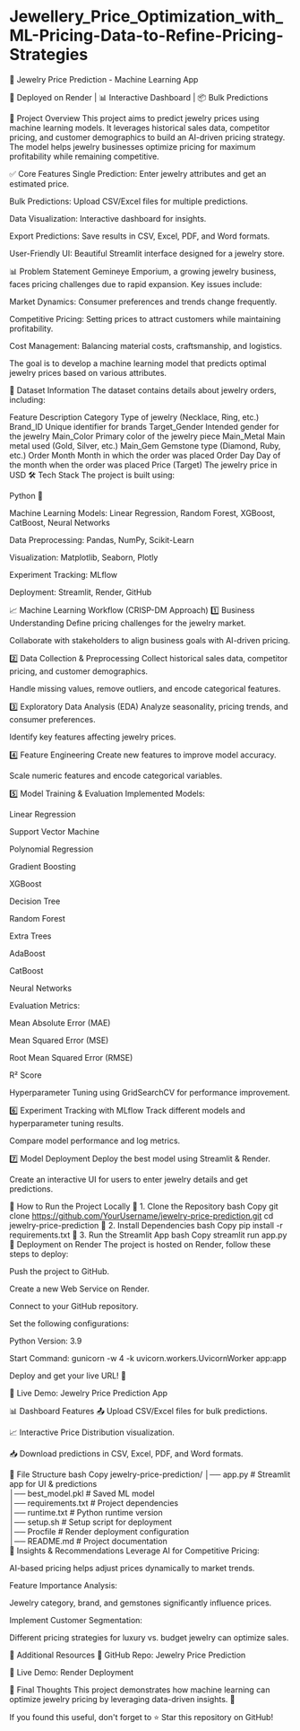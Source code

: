 # Jewellery_Price_Optimization_with_ML-Pricing-Data-to-Refine-Pricing-Strategies


💎 Jewelry Price Prediction - Machine Learning App

🚀 Deployed on Render | 📊 Interactive Dashboard | 📦 Bulk Predictions

📌 Project Overview
This project aims to predict jewelry prices using machine learning models. It leverages historical sales data, competitor pricing, and customer demographics to build an AI-driven pricing strategy. The model helps jewelry businesses optimize pricing for maximum profitability while remaining competitive.

✅ Core Features
Single Prediction: Enter jewelry attributes and get an estimated price.

Bulk Predictions: Upload CSV/Excel files for multiple predictions.

Data Visualization: Interactive dashboard for insights.

Export Predictions: Save results in CSV, Excel, PDF, and Word formats.

User-Friendly UI: Beautiful Streamlit interface designed for a jewelry store.

📊 Problem Statement
Gemineye Emporium, a growing jewelry business, faces pricing challenges due to rapid expansion. Key issues include:

Market Dynamics: Consumer preferences and trends change frequently.

Competitive Pricing: Setting prices to attract customers while maintaining profitability.

Cost Management: Balancing material costs, craftsmanship, and logistics.

The goal is to develop a machine learning model that predicts optimal jewelry prices based on various attributes.

📂 Dataset Information
The dataset contains details about jewelry orders, including:

Feature	Description
Category	Type of jewelry (Necklace, Ring, etc.)
Brand_ID	Unique identifier for brands
Target_Gender	Intended gender for the jewelry
Main_Color	Primary color of the jewelry piece
Main_Metal	Main metal used (Gold, Silver, etc.)
Main_Gem	Gemstone type (Diamond, Ruby, etc.)
Order Month	Month in which the order was placed
Order Day	Day of the month when the order was placed
Price (Target)	The jewelry price in USD
🛠️ Tech Stack
The project is built using:

Python 🐍

Machine Learning Models: Linear Regression, Random Forest, XGBoost, CatBoost, Neural Networks

Data Preprocessing: Pandas, NumPy, Scikit-Learn

Visualization: Matplotlib, Seaborn, Plotly

Experiment Tracking: MLflow

Deployment: Streamlit, Render, GitHub

📈 Machine Learning Workflow (CRISP-DM Approach)
1️⃣ Business Understanding
Define pricing challenges for the jewelry market.

Collaborate with stakeholders to align business goals with AI-driven pricing.

2️⃣ Data Collection & Preprocessing
Collect historical sales data, competitor pricing, and customer demographics.

Handle missing values, remove outliers, and encode categorical features.

3️⃣ Exploratory Data Analysis (EDA)
Analyze seasonality, pricing trends, and consumer preferences.

Identify key features affecting jewelry prices.

4️⃣ Feature Engineering
Create new features to improve model accuracy.

Scale numeric features and encode categorical variables.

5️⃣ Model Training & Evaluation
Implemented Models:

Linear Regression

Support Vector Machine

Polynomial Regression

Gradient Boosting

XGBoost

Decision Tree

Random Forest

Extra Trees

AdaBoost

CatBoost

Neural Networks

Evaluation Metrics:

Mean Absolute Error (MAE)

Mean Squared Error (MSE)

Root Mean Squared Error (RMSE)

R² Score

Hyperparameter Tuning using GridSearchCV for performance improvement.

6️⃣ Experiment Tracking with MLflow
Track different models and hyperparameter tuning results.

Compare model performance and log metrics.

7️⃣ Model Deployment
Deploy the best model using Streamlit & Render.

Create an interactive UI for users to enter jewelry details and get predictions.

📌 How to Run the Project Locally
🔹 1. Clone the Repository
bash
Copy
git clone https://github.com/YourUsername/jewelry-price-prediction.git
cd jewelry-price-prediction
🔹 2. Install Dependencies
bash
Copy
pip install -r requirements.txt
🔹 3. Run the Streamlit App
bash
Copy
streamlit run app.py
🚀 Deployment on Render
The project is hosted on Render, follow these steps to deploy:

Push the project to GitHub.

Create a new Web Service on Render.

Connect to your GitHub repository.

Set the following configurations:

Python Version: 3.9

Start Command: gunicorn -w 4 -k uvicorn.workers.UvicornWorker app:app

Deploy and get your live URL! 🎉

🔗 Live Demo: Jewelry Price Prediction App

📊 Dashboard Features
📤 Upload CSV/Excel files for bulk predictions.

📈 Interactive Price Distribution visualization.

📥 Download predictions in CSV, Excel, PDF, and Word formats.

📌 File Structure
bash
Copy
jewelry-price-prediction/
│── app.py                # Streamlit app for UI & predictions  
│── best_model.pkl        # Saved ML model  
│── requirements.txt      # Project dependencies  
│── runtime.txt           # Python runtime version  
│── setup.sh              # Setup script for deployment  
│── Procfile              # Render deployment configuration  
│── README.md             # Project documentation  
📢 Insights & Recommendations
Leverage AI for Competitive Pricing:

AI-based pricing helps adjust prices dynamically to market trends.

Feature Importance Analysis:

Jewelry category, brand, and gemstones significantly influence prices.

Implement Customer Segmentation:

Different pricing strategies for luxury vs. budget jewelry can optimize sales.

🔗 Additional Resources
📌 GitHub Repo: Jewelry Price Prediction

📌 Live Demo: Render Deployment

🎯 Final Thoughts
This project demonstrates how machine learning can optimize jewelry pricing by leveraging data-driven insights. 🚀

If you found this useful, don't forget to ⭐️ Star this repository on GitHub!





















